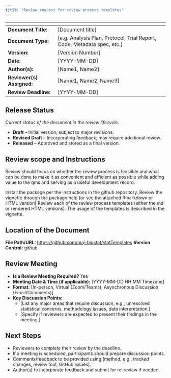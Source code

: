 ```yaml
---
title: "Review request for review process templates"
---
```


| <!-- -->    | <!-- -->    |
|---|--------|
| **Document Title:** | [Document title] |
| **Document Type:** | [e.g. Analysis Plan, Protocol, Trial Report, Code, Metadata spec, etc.] | 
| **Version:** | [Version Number] |   
| **Date:** | [YYYY-MM-DD] | 
| **Author(s):** | [Name1, Name2] | 
| **Reviewer(s) Assigned:** | [Name1, Name2, Name3] | 
| **Review Deadline:** | [YYYY-MM-DD] | 

## **Release Status**

_Current status of the document in the review lifecycle._  

- **Draft** – Initial version; subject to major revisions.  
- **Revised Draft** – Incorporating feedback; may require additional review.  
- **Released** – Approved and stored as a final version.  

## **Review scope and Instructions**

Review should focus on whether the review process is feasiible and what can be done to make it as convenient and efficient as possible while adding value to the qms and serving as a useful development record.

Install the package per the instructions in the github repository.
Review the vignette through the package help (or see the attached Rmarkdown or HTML version)
Review each of the review process templates (either the md or rendered HTML versions). 
The usage of the templates is described in the vignette.

## **Location of the Document**
**File Path/URL:** https://github.com/maj-biostat/statTemplates
**Version Control:** github  

## **Review Meeting**
- **Is a Review Meeting Required?** Yes
- **Meeting Date & Time (if applicable):** [YYYY-MM-DD HH:MM Timezone]
- **Format:** [In-person, Virtual (Zoom/Teams), Asynchronous Discussion (Email/Comments)]
- **Key Discussion Points:**
  - [List any major areas that require discussion, e.g., unresolved statistical concerns, methodology issues, data interpretation.]
  - [Specify if reviewers are expected to present their findings in the meeting.]

## **Next Steps**
- Reviewers to complete their review by the deadline.
- If a meeting is scheduled, participants should prepare discussion points.
- Comments/feedback to be provided using [method, e.g., tracked changes, review tool, GitHub issues].
- Author(s) to incorporate feedback and submit for re-review if needed.


